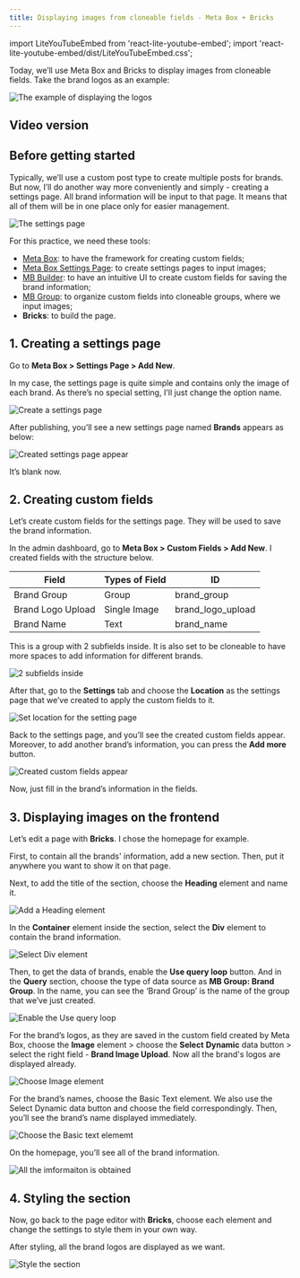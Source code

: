 ```yaml
---
title: Displaying images from cloneable fields - Meta Box + Bricks
---
```


import LiteYouTubeEmbed from 'react-lite-youtube-embed';
import 'react-lite-youtube-embed/dist/LiteYouTubeEmbed.css';


Today, we’ll use Meta Box and Bricks to display images from cloneable fields. Take the brand logos as an example:

![The example of displaying the logos](https://i.imgur.com/udymyMf.png)

## Video version

<LiteYouTubeEmbed id='UZ-8JEEUNyc' />

## Before getting started

Typically, we’ll use a custom post type to create multiple posts for brands. But now, I’ll do another way more conveniently and simply - creating a settings page. All brand information will be input to that page. It means that all of them will be in one place only for easier management.

![The settings page](https://i.imgur.com/lQaXxjJ.png)

For this practice, we need these tools:

* [Meta Box](https://wordpress.org/plugins/meta-box/): to have the framework for creating custom fields;
* [Meta Box Settings Page](https://metabox.io/plugins/mb-settings-page/): to create settings pages to input images;
* [MB Builder](https://metabox.io/plugins/meta-box-builder/): to have an intuitive UI to create custom fields for saving the brand information;
* [MB Group](https://metabox.io/plugins/meta-box-group/): to organize custom fields into cloneable groups, where we input images;
* **Bricks**: to build the page.

## 1. Creating a settings page

Go to **Meta Box > Settings Page > Add New**.

In my case, the settings page is quite simple and contains only the image of each brand. As there’s no special setting, I'll just change the option name.

![Create a settings page](https://i.imgur.com/Vvrql4e.png)

After publishing, you’ll see a new settings page named **Brands** appears as below:

![Created settings page appear](https://i.imgur.com/S1Z1BuW.png)

It’s blank now.

## 2. Creating custom fields

Let’s create custom fields for the settings page. They will be used to save the brand information.

In the admin dashboard, go to **Meta Box > Custom Fields > Add New**. I created fields with the structure below.

<table>
<thead>
<tr>
<th>Field</th>
<th>Types of Field</th>
<th>ID</th>
</tr>
</thead>
<tbody>
<tr>
<td>Brand Group</td>
<td>Group</td>
<td>brand_group</td>
</tr>
<tr>
<td>Brand Logo Upload</td>
<td>Single Image</td>
<td>brand_logo_upload</td>
</tr>
<tr>
<td>Brand Name</td>
<td>Text</td>
<td>brand_name</td>
</tr>
</tbody>
</table>

This is a group with 2 subfields inside. It is also set to be cloneable to have more spaces to add information for different brands.

![2 subfields inside](https://i.imgur.com/oVFMAGs.png)

After that, go to the **Settings** tab and choose the **Location** as the settings page that we’ve created to apply the custom fields to it.

![Set location for the setting page](https://i.imgur.com/q8eWRPv.png)

Back to the settings page, and you’ll see the created custom fields appear. Moreover, to add another brand’s information, you can press the **Add more** button.

![Created custom fields appear](https://i.imgur.com/1e8AcPK.gif)

Now, just fill in the brand’s information in the fields.

## 3. Displaying images on the frontend

Let’s edit a page with **Bricks**. I chose the homepage for example.

First, to contain all the brands' information, add a new section. Then, put it anywhere you want to show it on that page.

Next, to add the title of the section, choose the **Heading** element and name it.

![Add a Heading element](https://i.imgur.com/EJrofNF.png)

In the **Container** element inside the section, select the **Div** element to contain the brand information.

![Select Div element](https://i.imgur.com/ABA7PIF.png)

Then, to get the data of brands, enable the **Use query loop** button. And in the **Query** section, choose the type of data source as **MB Group: Brand Group**. In the name, you can see the ‘Brand Group’ is the name of the group that we’ve just created.

![Enable the Use query loop](https://i.imgur.com/8uOrwqN.png)

For the brand’s logos, as they are saved in the custom field created by Meta Box, choose the **Image** element > choose the **Select** **Dynamic** data button > select the right field - **Brand Image Upload**. Now all the brand's logos are displayed already.

![Choose Image element](https://i.imgur.com/q0VM7gp.gif)

For the brand’s names, choose the Basic Text element. We also use the Select Dynamic data button and choose the field correspondingly. Then, you’ll see the brand’s name displayed immediately.

![Choose the Basic text elememt](https://i.imgur.com/4sd3DoR.gif)

On the homepage, you’ll see all of the brand information.

![All the imformaiton is obtained](https://i.imgur.com/HlGt615.png)

## 4. Styling the section

Now, go back to the page editor with **Bricks**, choose each element and change the settings to style them in your own way.

After styling, all the brand logos are displayed as we want.

![Style the section](https://i.imgur.com/udymyMf.png)


